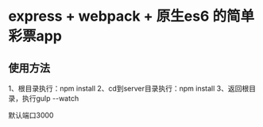 # express + webpack + 原生es6 的简单彩票app

## 使用方法
1、根目录执行：npm install
2、cd到server目录执行：npm install
3、返回根目录，执行gulp --watch

默认端口3000